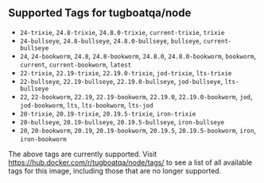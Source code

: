 ## Supported Tags for tugboatqa/node

* `24-trixie`, `24.8-trixie`, `24.8.0-trixie`, `current-trixie`, `trixie`
* `24-bullseye`, `24.8-bullseye`, `24.8.0-bullseye`, `bullseye`, `current-bullseye`
* `24`, `24-bookworm`, `24.8`, `24.8-bookworm`, `24.8.0`, `24.8.0-bookworm`, `bookworm`, `current`, `current-bookworm`, `latest`
* `22-trixie`, `22.19-trixie`, `22.19.0-trixie`, `jod-trixie`, `lts-trixie`
* `22-bullseye`, `22.19-bullseye`, `22.19.0-bullseye`, `jod-bullseye`, `lts-bullseye`
* `22`, `22-bookworm`, `22.19`, `22.19-bookworm`, `22.19.0`, `22.19.0-bookworm`, `jod`, `jod-bookworm`, `lts`, `lts-bookworm`, `lts-jod`
* `20-trixie`, `20.19-trixie`, `20.19.5-trixie`, `iron-trixie`
* `20-bullseye`, `20.19-bullseye`, `20.19.5-bullseye`, `iron-bullseye`
* `20`, `20-bookworm`, `20.19`, `20.19-bookworm`, `20.19.5`, `20.19.5-bookworm`, `iron`, `iron-bookworm`

The above tags are currently supported. Visit https://hub.docker.com/r/tugboatqa/node/tags/ to see a list of all available tags for this image, including those that are no longer supported.
